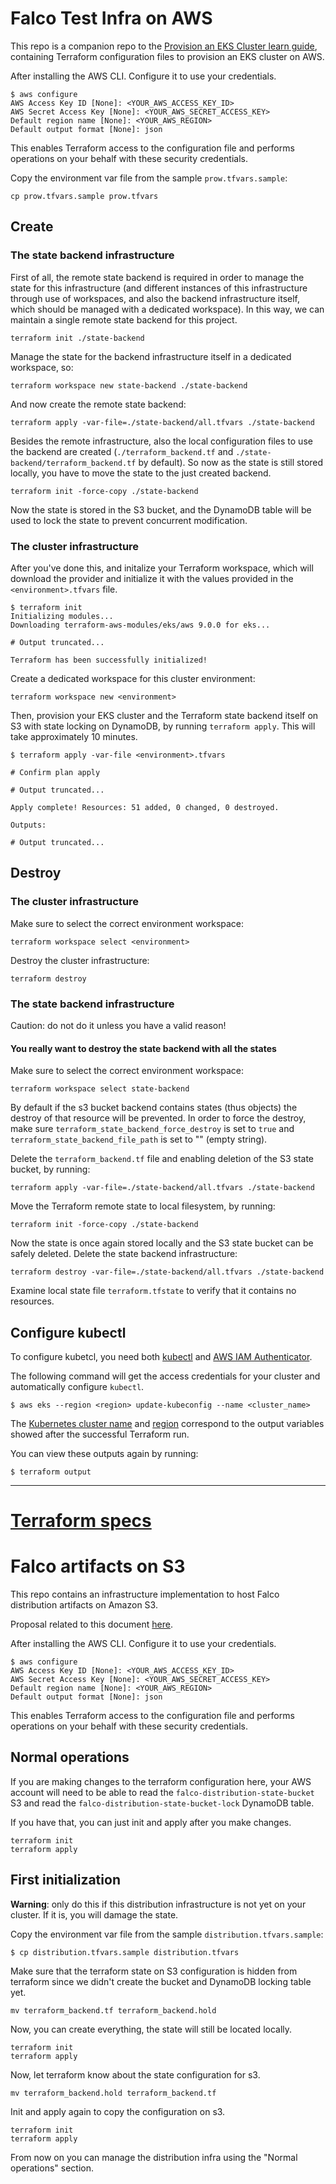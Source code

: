# Falco Test Infra on AWS

This repo is a companion repo to the [Provision an EKS Cluster learn guide](https://learn.hashicorp.com/terraform/kubernetes/provision-eks-cluster), containing
Terraform configuration files to provision an EKS cluster on AWS.

After installing the AWS CLI. Configure it to use your credentials.

```shell
$ aws configure
AWS Access Key ID [None]: <YOUR_AWS_ACCESS_KEY_ID>
AWS Secret Access Key [None]: <YOUR_AWS_SECRET_ACCESS_KEY>
Default region name [None]: <YOUR_AWS_REGION>
Default output format [None]: json
```

This enables Terraform access to the configuration file and performs operations on your behalf with these security credentials.

Copy the environment var file from the sample `prow.tfvars.sample`:

```shell
cp prow.tfvars.sample prow.tfvars
```

## Create

### The state backend infrastructure

First of all, the remote state backend is required in order to manage the state for this infrastructure (and different instances of this infrastructure through use of workspaces, and also the backend infrastructure itself, which should be managed with a dedicated workspace).
In this way, we can maintain a single remote state backend for this project.

```shell
terraform init ./state-backend
```

Manage the state for the backend infrastructure itself in a dedicated workspace, so:

```shell
terraform workspace new state-backend ./state-backend
```

And now create the remote state backend:

```shell
terraform apply -var-file=./state-backend/all.tfvars ./state-backend
```

Besides the remote infrastructure, also the local configuration files to use the backend are created (`./terraform_backend.tf` and `./state-backend/terraform_backend.tf` by default).
So now as the state is still stored locally, you have to move the state to the just created backend.

```
terraform init -force-copy ./state-backend
```

Now the state is stored in the S3 bucket, and the DynamoDB table will be used to lock the state to prevent concurrent modification.

### The cluster infrastructure

After you've done this,  and initalize your Terraform workspace, which will download the provider and initialize it with the values provided in the `<environment>.tfvars` file.

```shell
$ terraform init
Initializing modules...
Downloading terraform-aws-modules/eks/aws 9.0.0 for eks...

# Output truncated...

Terraform has been successfully initialized!
```

Create a dedicated workspace for this cluster environment:

```shell
terraform workspace new <environment>

```

Then, provision your EKS cluster and the Terraform state backend itself on S3 with state locking on DynamoDB, by running `terraform apply`. This will 
take approximately 10 minutes.

```shell
$ terraform apply -var-file <environment>.tfvars

# Confirm plan apply

# Output truncated...

Apply complete! Resources: 51 added, 0 changed, 0 destroyed.

Outputs:

# Output truncated...
```

## Destroy

### The cluster infrastructure

Make sure to select the correct environment workspace:

```shell
terraform workspace select <environment>
```

Destroy the cluster infrastructure:

```shell
terraform destroy
```

### The state backend infrastructure

Caution: do not do it unless you have a valid reason! 

#### You really want to destroy the state backend with all the states

Make sure to select the correct environment workspace:

```shell
terraform workspace select state-backend
```

By default if the s3 bucket backend contains states (thus objects) the destroy of that resource will be prevented.
In order to force the destroy, make sure `terraform_state_backend_force_destroy` is set to `true` and `terraform_state_backend_file_path` is set to "" (empty string).

Delete the `terraform_backend.tf` file and enabling deletion of the S3 state bucket, by running:

```shell
terraform apply -var-file=./state-backend/all.tfvars ./state-backend
```

Move the Terraform remote state to local filesystem, by running:

```shell
terraform init -force-copy ./state-backend
```

Now the state is once again stored locally and the S3 state bucket can be safely deleted.
Delete the state backend infrastructure:

```
terraform destroy -var-file=./state-backend/all.tfvars ./state-backend
```

Examine local state file `terraform.tfstate` to verify that it contains no resources.

## Configure kubectl

To configure kubetcl, you need both [kubectl](https://kubernetes.io/docs/tasks/tools/install-kubectl/) and [AWS IAM Authenticator](https://docs.aws.amazon.com/eks/latest/userguide/install-aws-iam-authenticator.html).

The following command will get the access credentials for your cluster and automatically
configure `kubectl`.

```shell
$ aws eks --region <region> update-kubeconfig --name <cluster_name>
```

The
[Kubernetes cluster name](https://github.com/hashicorp/learn-terraform-eks/blob/master/outputs.tf#L26)
and [region](https://github.com/hashicorp/learn-terraform-eks/blob/master/outputs.tf#L21)
 correspond to the output variables showed after the successful Terraform run.

You can view these outputs again by running:

```shell
$ terraform output
```

---

# [Terraform specs](./TERRAFORM.md)


# Falco artifacts on S3

This repo contains an infrastructure implementation to host Falco distribution artifacts
on Amazon S3.

Proposal related to this document [here](https://github.com/falcosecurity/falco/blob/master/proposals/20201025-drivers-storage-s3.md).

After installing the AWS CLI. Configure it to use your credentials.

```console
$ aws configure
AWS Access Key ID [None]: <YOUR_AWS_ACCESS_KEY_ID>
AWS Secret Access Key [None]: <YOUR_AWS_SECRET_ACCESS_KEY>
Default region name [None]: <YOUR_AWS_REGION>
Default output format [None]: json
```

This enables Terraform access to the configuration file and performs operations on your behalf with these security credentials.

## Normal operations

If you are making changes to the terraform configuration here, your AWS account
will need to be able to read the `falco-distribution-state-bucket` S3 and read the
`falco-distribution-state-bucket-lock` DynamoDB table.

If you have that, you can just init and apply after you make changes.

```
terraform init
terraform apply
```

## First initialization

**Warning**: only do this if this distribution infrastructure is not
yet on your cluster. If it is, you will damage the state.

Copy the environment var file from the sample `distribution.tfvars.sample`:

```console
$ cp distribution.tfvars.sample distribution.tfvars
```

Make sure that the terraform state on S3 configuration is hidden from terraform
since we didn't create the bucket and DynamoDB locking table yet.

```console
mv terraform_backend.tf terraform_backend.hold
```

Now, you can create everything, the state will still be located locally.

```console
terraform init
terraform apply
```

Now, let terraform know about the state configuration for s3.

```console
mv terraform_backend.hold terraform_backend.tf
```

Init and apply again to copy the configuration on s3.

```console
terraform init
terraform apply
```

From now on you can manage the distribution infra using the "Normal operations" section.
